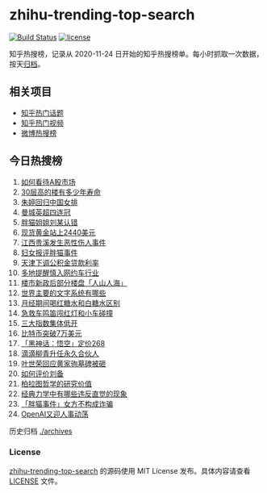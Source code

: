 # zhihu-trending-top-search

[![Build Status](https://github.com/justjavac/zhihu-trending-top-search/workflows/ci/badge.svg?branch=main)](https://github.com/justjavac/zhihu-trending-top-search/actions)
[![license](https://img.shields.io/github/license/justjavac/zhihu-trending-top-search)](https://github.com/justjavac/zhihu-trending-top-search/blob/main/LICENSE)

知乎热搜榜，记录从 2020-11-24 日开始的知乎热搜榜单。每小时抓取一次数据，按天[归档](./archives)。

## 相关项目

- [知乎热门话题](https://github.com/justjavac/zhihu-trending-hot-questions)
- [知乎热门视频](https://github.com/justjavac/zhihu-trending-hot-video)
- [微博热搜榜](https://github.com/justjavac/weibo-trending-hot-search)

## 今日热搜榜

<!-- BEGIN -->
<!-- 最后更新时间 Thu May 23 2024 17:12:40 GMT+0800 (China Standard Time) -->

1. [如何看待A股市场](https://www.zhihu.com/search?q=%E5%A6%82%E4%BD%95%E7%9C%8B%E5%BE%85A%E8%82%A1%E5%B8%82%E5%9C%BA)
1. [30层高的楼有多少年寿命](https://www.zhihu.com/search?q=30%E5%B1%82%E9%AB%98%E7%9A%84%E6%A5%BC%E6%9C%89%E5%A4%9A%E5%B0%91%E5%B9%B4%E5%AF%BF%E5%91%BD)
1. [朱婷回归中国女排](https://www.zhihu.com/search?q=%E6%9C%B1%E5%A9%B7%E5%9B%9E%E5%BD%92%E4%B8%AD%E5%9B%BD%E5%A5%B3%E6%8E%92)
1. [曼城英超四连冠](https://www.zhihu.com/search?q=%E6%9B%BC%E5%9F%8E%E8%8B%B1%E8%B6%85%E5%9B%9B%E8%BF%9E%E5%86%A0)
1. [胖猫姐姐刘某认错](https://www.zhihu.com/search?q=%E8%83%96%E7%8C%AB%E5%A7%90%E5%A7%90%E5%88%98%E6%9F%90%E8%AE%A4%E9%94%99)
1. [现货黄金站上2440美元](https://www.zhihu.com/search?q=%E7%8E%B0%E8%B4%A7%E9%BB%84%E9%87%91%E7%AB%99%E4%B8%8A2440%E7%BE%8E%E5%85%83)
1. [江西贵溪发生恶性伤人事件](https://www.zhihu.com/search?q=%E6%B1%9F%E8%A5%BF%E8%B4%B5%E6%BA%AA%E5%8F%91%E7%94%9F%E6%81%B6%E6%80%A7%E4%BC%A4%E4%BA%BA%E4%BA%8B%E4%BB%B6)
1. [妇女报评胖猫事件](https://www.zhihu.com/search?q=%E5%A6%87%E5%A5%B3%E6%8A%A5%E8%AF%84%E8%83%96%E7%8C%AB%E4%BA%8B%E4%BB%B6)
1. [天津下调公积金贷款利率](https://www.zhihu.com/search?q=%E5%A4%A9%E6%B4%A5%E4%B8%8B%E8%B0%83%E5%85%AC%E7%A7%AF%E9%87%91%E8%B4%B7%E6%AC%BE%E5%88%A9%E7%8E%87)
1. [多地提醒慎入网约车行业](https://www.zhihu.com/search?q=%E5%A4%9A%E5%9C%B0%E6%8F%90%E9%86%92%E6%85%8E%E5%85%A5%E7%BD%91%E7%BA%A6%E8%BD%A6%E8%A1%8C%E4%B8%9A)
1. [楼市新政后部分楼盘「人山人海」](https://www.zhihu.com/search?q=%E6%A5%BC%E5%B8%82%E6%96%B0%E6%94%BF%E5%90%8E%E9%83%A8%E5%88%86%E6%A5%BC%E7%9B%98%E3%80%8C%E4%BA%BA%E5%B1%B1%E4%BA%BA%E6%B5%B7%E3%80%8D)
1. [世界主要的文字系统有哪些](https://www.zhihu.com/search?q=%E4%B8%96%E7%95%8C%E4%B8%BB%E8%A6%81%E7%9A%84%E6%96%87%E5%AD%97%E7%B3%BB%E7%BB%9F%E6%9C%89%E5%93%AA%E4%BA%9B)
1. [月经期间喝红糖水和白糖水区别](https://www.zhihu.com/search?q=%E6%9C%88%E7%BB%8F%E6%9C%9F%E9%97%B4%E5%96%9D%E7%BA%A2%E7%B3%96%E6%B0%B4%E5%92%8C%E7%99%BD%E7%B3%96%E6%B0%B4%E5%8C%BA%E5%88%AB)
1. [急救车鸣笛闯红灯和小车碰撞](https://www.zhihu.com/search?q=%E6%80%A5%E6%95%91%E8%BD%A6%E9%B8%A3%E7%AC%9B%E9%97%AF%E7%BA%A2%E7%81%AF%E5%92%8C%E5%B0%8F%E8%BD%A6%E7%A2%B0%E6%92%9E)
1. [三大指数集体低开](https://www.zhihu.com/search?q=%E4%B8%89%E5%A4%A7%E6%8C%87%E6%95%B0%E9%9B%86%E4%BD%93%E4%BD%8E%E5%BC%80)
1. [比特币突破7万美元](https://www.zhihu.com/search?q=%E6%AF%94%E7%89%B9%E5%B8%81%E7%AA%81%E7%A0%B47%E4%B8%87%E7%BE%8E%E5%85%83)
1. [「黑神话：悟空」定价268](https://www.zhihu.com/search?q=%E3%80%8C%E9%BB%91%E7%A5%9E%E8%AF%9D%EF%BC%9A%E6%82%9F%E7%A9%BA%E3%80%8D%E5%AE%9A%E4%BB%B7268)
1. [滴滴柳青升任永久合伙人](https://www.zhihu.com/search?q=%E6%BB%B4%E6%BB%B4%E6%9F%B3%E9%9D%92%E5%8D%87%E4%BB%BB%E6%B0%B8%E4%B9%85%E5%90%88%E4%BC%99%E4%BA%BA)
1. [叶世荣回应黄家驹墓碑被砸](https://www.zhihu.com/search?q=%E5%8F%B6%E4%B8%96%E8%8D%A3%E5%9B%9E%E5%BA%94%E9%BB%84%E5%AE%B6%E9%A9%B9%E5%A2%93%E7%A2%91%E8%A2%AB%E7%A0%B8)
1. [如何评价刘备](https://www.zhihu.com/search?q=%E5%A6%82%E4%BD%95%E8%AF%84%E4%BB%B7%E5%88%98%E5%A4%87)
1. [柏拉图哲学的研究价值](https://www.zhihu.com/search?q=%E6%9F%8F%E6%8B%89%E5%9B%BE%E5%93%B2%E5%AD%A6%E7%9A%84%E7%A0%94%E7%A9%B6%E4%BB%B7%E5%80%BC)
1. [经典力学中有哪些违反直觉的现象](https://www.zhihu.com/search?q=%E7%BB%8F%E5%85%B8%E5%8A%9B%E5%AD%A6%E4%B8%AD%E6%9C%89%E5%93%AA%E4%BA%9B%E8%BF%9D%E5%8F%8D%E7%9B%B4%E8%A7%89%E7%9A%84%E7%8E%B0%E8%B1%A1)
1. [「胖猫事件」女方不构成诈骗](https://www.zhihu.com/search?q=%E3%80%8C%E8%83%96%E7%8C%AB%E4%BA%8B%E4%BB%B6%E3%80%8D%E5%A5%B3%E6%96%B9%E4%B8%8D%E6%9E%84%E6%88%90%E8%AF%88%E9%AA%97)
1. [OpenAI又迎人事动荡](https://www.zhihu.com/search?q=OpenAI%E5%8F%88%E8%BF%8E%E4%BA%BA%E4%BA%8B%E5%8A%A8%E8%8D%A1)

<!-- END -->

历史归档 [./archives](./archives)

### License

[zhihu-trending-top-search](https://github.com/justjavac/zhihu-trending-top-search) 的源码使用 MIT License
发布。具体内容请查看 [LICENSE](./LICENSE) 文件。

